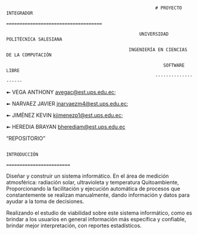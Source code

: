                                                             # PROYECTO INTEGRADOR
                                                     ====================================

                                                      UNIVERSIDAD POLITÉCNICA SALESIANA 

                                                  INGENIERÍA EN CIENCIAS DE LA COMPUTACIÓN 
 
                                                               SOFTWARE LIBRE
                                                            --------------------

➼ VEGA ANTHONY 
   avegac@est.ups.edu.ec; 
   
➼ NARVAEZ JAVIER
   jnarvaezm4@est.ups.edu.ec;
  
➼ JIMÉNEZ KEVIN
   kjimenezp1@est.ups.edu.ec;
    
➼ HEREDIA BRAYAN
   bherediam@est.ups.edu.ec


“REPOSITORIO”


                                                                 INTRODUCCIÓN
                                                           ========================

Diseñar y construir un sistema informático. En el área de medición atmosférica: radiación solar, ultravioleta y temperatura Quitoambiente, 
Proporcionando la  facilitación y ejecución automática  de procesos que constantemente se realizan manualmente, dando información y datos 
para ayudar a la toma de decisiones. 

Realizando el estudio de viabilidad sobre este sistema informático, como es brindar a los usuarios en general información más específica 
y confiable, brindar mejor interpretación, con reportes estadísticos.
